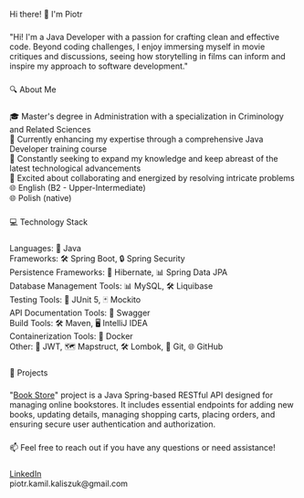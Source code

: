 <p align="left">Hi there! 👋 I'm Piotr</p>

###

<p align="left">"Hi! I'm a Java Developer with a passion for crafting clean and effective code. Beyond coding challenges, I enjoy immersing myself in movie critiques and discussions, seeing how storytelling in films can inform and inspire my approach to software development."</p>

###

<p align="left">🔍 About Me</p>

###

<p align="left">🎓 Master's degree in Administration with a specialization in Criminology and Related Sciences<br>💼 Currently enhancing my expertise through a comprehensive Java Developer training course<br>🌱 Constantly seeking to expand my knowledge and keep abreast of the latest technological advancements<br>🤝 Excited about collaborating and energized by resolving intricate problems<br>🌐 English (B2 - Upper-Intermediate)<br>🌐 Polish (native)</p>

###

<p align="left">💻 Technology Stack</p>

###

<p align="left">Languages: 🚀 Java<br>Frameworks: 🛠️ Spring Boot, 🔒 Spring Security<br>Persistence Frameworks: 🔄 Hibernate, 📊 Spring Data JPA<br>Database Management Tools: 📊 MySQL, 🛠️ Liquibase<br>Testing Tools: 🧪 JUnit 5, 🃏 Mockito<br>API Documentation Tools: 📘 Swagger<br>Build Tools: 🛠️ Maven, 🖥️ IntelliJ IDEA<br>Containerization Tools: 🐳 Docker<br>Other: 🔐 JWT, 🗺️ Mapstruct, 🛠️ Lombok, 🐙 Git, 🌐 GitHub</p>

###

<p align="left">🚀 Projects</p>

###

<p align="left">
    "<a href="https://github.com/Kalixone/BookstoreAPP">Book Store</a>" project is a Java Spring-based RESTful API designed for managing online bookstores. It includes essential endpoints for adding new books, updating details, managing shopping carts, placing orders, and ensuring secure user authentication and authorization.
</p>

###

<p align="left">📫  Feel free to reach out if you have any questions or need assistance!</p>

###

<p align="left">
    <a href="https://www.linkedin.com/in/piotr-kaliszuk-63a9a3318/">LinkedIn</a><br>
    piotr.kamil.kaliszuk@gmail.com
</p>

###
